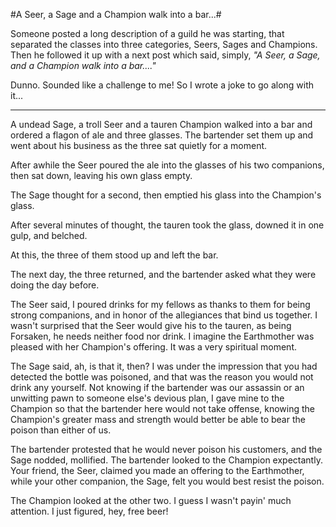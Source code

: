 #A Seer, a Sage and a Champion walk into a bar...#

Someone posted a long description of a guild he was starting, that separated the classes into three categories, Seers, Sages and Champions. Then he followed it up with a next post which said, simply, *"A Seer, a Sage, and a Champion walk into a bar...."*

Dunno. Sounded like a challenge to me! So I wrote a joke to go along with it...

-----

A undead Sage, a troll Seer and a tauren Champion walked into a bar and ordered a flagon of ale and three glasses. The bartender set them up and went about his business as the three sat quietly for a moment.

After awhile the Seer poured the ale into the glasses of his two companions, then sat down, leaving his own glass empty.

The Sage thought for a second, then emptied his glass into the Champion's glass.

After several minutes of thought, the tauren took the glass, downed it in one gulp, and belched.

At this, the three of them stood up and left the bar.

The next day, the three returned, and the bartender asked what they were doing the day before.

The Seer said, I poured drinks for my fellows as thanks to them for being strong companions, and in honor of the allegiances that bind us together. I wasn't surprised that the Seer would give his to the tauren, as being Forsaken, he needs neither food nor drink. I imagine the Earthmother was pleased with her Champion's offering. It was a very spiritual moment.

The Sage said, ah, is that it, then? I was under the impression that you had detected the bottle was poisoned, and that was the reason you would not drink any yourself. Not knowing if the bartender was our assassin or an unwitting pawn to someone else's devious plan, I gave mine to the Champion so that the bartender here would not take offense, knowing the Champion's greater mass and strength would better be able to bear the poison than either of us.

The bartender protested that he would never poison his customers, and the Sage nodded, mollified. The bartender looked to the Champion expectantly. Your friend, the Seer, claimed you made an offering to the Earthmother, while your other companion, the Sage, felt you would best resist the poison.

The Champion looked at the other two. I guess I wasn't payin' much attention. I just figured, hey, free beer!
